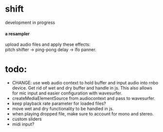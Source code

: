 # shift

development in progress

#### a resampler
upload audio files and apply these effects:  
pitch shifter -> ping-pong delay -> lfo panner. 



# todo: 
- CHANGE: use web audio context to hold buffer and input audio into rnbo device. Get rid of wet and dry buffer and handle in js. This also allows for mic input and easier configuration with wavesurfer. 
- createMediaElementSource from audiocontext and pass to wavesurfer. 
- keep playback rate parameter for loaded files?
- move wet and dry functionality to be handled in js.
- when playing dropped file, make sure to account for mono and stereo. 
- custom sliders
- midi input?
